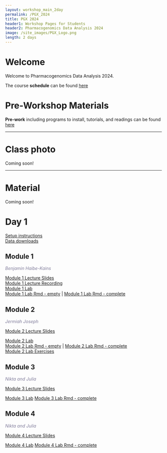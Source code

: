 ```yaml
---
layout: workshop_main_2day
permalink: /PGX_2024
title: PGX 2024
header1: Workshop Pages for Students
header2: Pharmacogenomics Data Analysis 2024
image: /site_images/PGX_Logo.png
length: 2 days
---
```


# Welcome <a id="welcome"></a>

Welcome to Pharmacogenomics Data Analysis 2024.  

The course **schedule** can be found [here](https://bioinformaticsdotca.github.io/PGX_2024_schedule)

<!-- Meet your **faculty** [here]() -->

# Pre-Workshop Materials <a id="preworkshop"></a>

**Pre-work** including programs to install, tutorials, and readings can be found [here]()

***

# Class photo

Coming soon!

***
# Material

Coming soon!

# Day 1 <a id="day1"></a>

[Setup instructions](https://bhklab.github.io/CBWWorkshop2024/)  
[Data downloads](https://drive.google.com/drive/folders/19jcX-y9DrAY_OF7rE82tpyxMViyvsGfY?usp=sharing)  

##  Module 1

*<font color="#827e9c">Benjamin Haibe-Kains</font>*  

[Module 1 Lecture Slides](https://drive.google.com/file/d/1FrUBL7m8o_5EBT3nnsgMykGoNMCNuLhw/view?usp=drive_link)  
[Module 1 Lecture Recording](https://youtu.be/12axQFiDtiQ)  
[Module 1 Lab](https://bhklab.github.io/CBWWorkshop2024/articles/Module1.html)  
[Module 1 Lab Rmd - empty](https://drive.google.com/file/d/1r4IYYFX3KQ-CbRPaQq-ZnwA9vDMZzbMt/view?usp=drive_link) | [Module 1 Lab Rmd - complete](https://drive.google.com/file/d/1vhetLp7PqleOi8Hjkts2X7xjWbE-plra/view?usp=drive_link)  

##  Module 2

*<font color="#827e9c">Jermiah Joseph</font>*  

[Module 2 Lecture Slides](https://drive.google.com/file/d/13hEXKfqoDlQp6L-PAzH--GCkcDQhzmkh/view?usp=sharing)  
<!-- [Module 2 Lecture Recording]()   -->
[Module 2 Lab](https://bhklab.github.io/CBWWorkshop2024/articles/Module2.html)  
[Module 2 Lab Rmd - empty](https://drive.google.com/file/d/1lvVwHhWCBy7PYkM4QeJq_b17DHPkg-RQ/view?usp=drive_link) | [Module 2 Lab Rmd - complete](https://drive.google.com/file/d/1Z_D1A3sZyFTFr209AjwSfARTivsPxEhE/view?usp=drive_link)  
[Module 2 Lab Exercises](https://drive.google.com/file/d/1g8EkBxy-ibFE1JgNBzQnF315qNY5LqTB/view?usp=drive_link)

<!-- # Day 2 <a id="day2"></a> -->

##  Module 3
*<font color="#827e9c">Nikta and Julia</font>* 

[Module 3 Lecture Slides](https://drive.google.com/file/d/1qTd_ywKqpbAY6_UcCEVLjwoehZlieVvS/view?usp=drive_link)

[Module 3 Lab](https://bhklab.github.io/CBWWorkshop2024/articles/Module3.html)
[Module 3 Lab Rmd - complete](https://drive.google.com/file/d/1tNMr-wmrM-Bmsiy0PMBhObksdxsiL_LY/view?usp=drive_link)


##  Module 4
*<font color="#827e9c">Nikta and Julia</font>*

[Module 4 Lecture Slides](https://drive.google.com/file/d/1iuzxJENmCwG6X1ymU9Qnf_5Gw011YXDv/view?usp=drive_link)

[Module 4 Lab](https://bhklab.github.io/CBWWorkshop2024/articles/Module4.html)
[Module 4 Lab Rmd - complete](https://drive.google.com/file/d/1l3v8jCdMi8rDfClX4NroU2wuxnZae3S8/view?usp=drive_link)
<!-- [Module 4 Lecture Recording]() -->

<!-- # Day 3 <a id="day2"></a> -->

<!-- ##  Module 5 -->

<!-- *<font color="#827e9c">David Bujold</font>*   -->

<!-- [Module 5 Lecture Slides]()   -->
<!-- [Module 5 Lecture Recording]()   -->
<!-- [Module 5 Lab]()   -->
